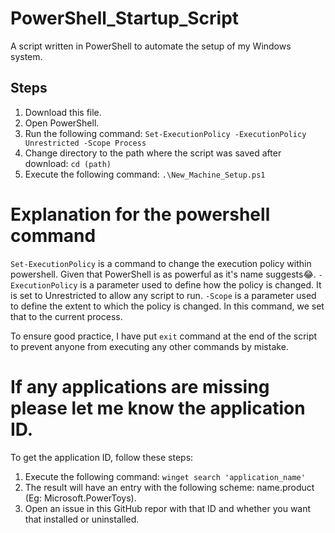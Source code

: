 # PowerShell_Startup_Script
A script written in PowerShell to automate the setup of my Windows system.

## Steps
1. Download this file.
2. Open PowerShell.
3. Run the following command:
  ```Set-ExecutionPolicy -ExecutionPolicy Unrestricted -Scope Process```
4. Change directory to the path where the script was saved after download:
  ```cd (path)```
5. Execute the following command:
  ```.\New_Machine_Setup.ps1```

# Explanation for the powershell command
```Set-ExecutionPolicy``` is a command to change the execution policy within powershell. Given that PowerShell is as powerful as it's name suggests😂.
```-ExecutionPolicy``` is a parameter used to define how the policy is changed. It is set to Unrestricted to allow any script to run.
```-Scope``` is a parameter used to define the extent to which the policy is changed. In this command, we set that to the current process.

To ensure good practice, I have put ```exit``` command at the end of the script to prevent anyone from executing any other commands by mistake.

# If any applications are missing please let me know the application ID.
To get the application ID, follow these steps:
1. Execute the following command:
   ```winget search 'application_name'```
2. The result will have an entry with the following scheme: name.product (Eg: Microsoft.PowerToys).
3. Open an issue in this GitHub repor with that ID and whether you want that installed or uninstalled.

